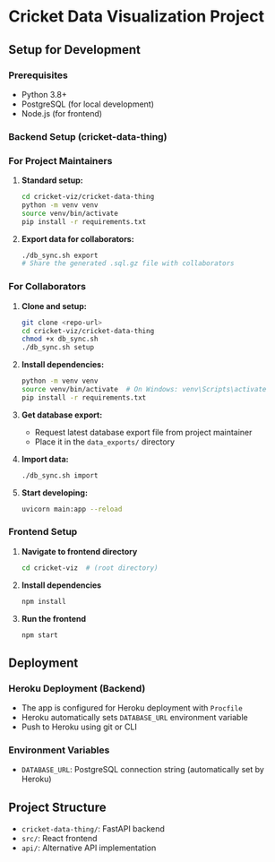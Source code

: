 # Cricket Data Visualization Project

## Setup for Development

### Prerequisites
- Python 3.8+
- PostgreSQL (for local development)
- Node.js (for frontend)

### Backend Setup (cricket-data-thing)

### For Project Maintainers

1. **Standard setup:**
   ```bash
   cd cricket-viz/cricket-data-thing
   python -m venv venv
   source venv/bin/activate
   pip install -r requirements.txt
   ```

2. **Export data for collaborators:**
   ```bash
   ./db_sync.sh export
   # Share the generated .sql.gz file with collaborators
   ```

### For Collaborators

1. **Clone and setup:**
   ```bash
   git clone <repo-url>
   cd cricket-viz/cricket-data-thing
   chmod +x db_sync.sh
   ./db_sync.sh setup
   ```

2. **Install dependencies:**
   ```bash
   python -m venv venv
   source venv/bin/activate  # On Windows: venv\Scripts\activate
   pip install -r requirements.txt
   ```

3. **Get database export:**
   - Request latest database export file from project maintainer
   - Place it in the `data_exports/` directory

4. **Import data:**
   ```bash
   ./db_sync.sh import
   ```

5. **Start developing:**
   ```bash
   uvicorn main:app --reload
   ```

### Frontend Setup

1. **Navigate to frontend directory**
   ```bash
   cd cricket-viz  # (root directory)
   ```

2. **Install dependencies**
   ```bash
   npm install
   ```

3. **Run the frontend**
   ```bash
   npm start
   ```

## Deployment

### Heroku Deployment (Backend)
- The app is configured for Heroku deployment with `Procfile`
- Heroku automatically sets `DATABASE_URL` environment variable
- Push to Heroku using git or CLI

### Environment Variables
- `DATABASE_URL`: PostgreSQL connection string (automatically set by Heroku)

## Project Structure
- `cricket-data-thing/`: FastAPI backend
- `src/`: React frontend
- `api/`: Alternative API implementation
